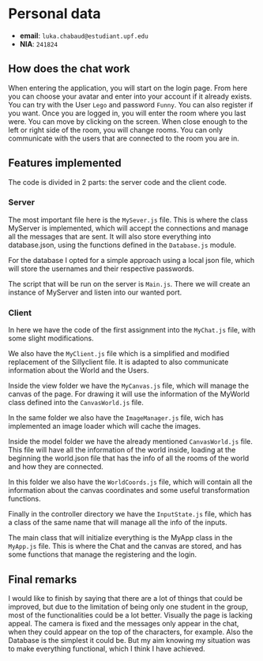 # Personal data

- **email**: `luka.chabaud@estudiant.upf.edu`
- **NIA**: `241824`

## How does the chat work

When entering the application, you will start on the login page. From here you can choose your avatar and enter into your account if it already exists. You can try with the User `Lego` and password `Funny`. You can also register if you want. Once you are logged in, you will enter the room where you last were. You can move by clicking on the screen. When close enough to the left or right side of the room, you will change rooms. You can only communicate with the users that are connected to the room you are in.

## Features implemented

The code is divided in 2 parts: the server code and the client code.

### Server

The most important file here is the `MySever.js` file. This is where the class MyServer is implemented, which will accept the connections and manage all the messages that are sent. It will also store everything into database.json, using the functions defined in the `Database.js` module.

For the database I opted for a simple approach using a local json file, which will store the usernames and their respective passwords.

The script that will be run on the server is `Main.js`. There we will create an instance of MyServer and listen into our wanted port.

### Client

In here we have the code of the first assignment into the `MyChat.js` file, with some slight modifications. 

We also have the `MyClient.js` file which is a simplified and modified replacement of the Sillyclient file. It is adapted to also communicate information about the World and the Users.

Inside the view folder we have the `MyCanvas.js` file, which will manage the canvas of the page. For drawing it will use the information of the MyWorld class defined into the `CanvasWorld.js` file. 

In the same folder we also have the `ImageManager.js` file, wich has implemented an image loader which will cache the images.

Inside the model folder we have the already mentioned `CanvasWorld.js` file. This file will have all the information of the world inside, loading at the beginning the world.json file that has the info of all the rooms of the world and how they are connected.

In this folder we also have the `WorldCoords.js` file, which will contain all the information about the canvas coordinates and some useful transformation functions.

Finally in the controller directory we have the `InputState.js` file, which has a class of the same name that will manage all the info of the inputs.

The main class that will initialize everything is the MyApp class in the `MyApp.js` file. This is where the Chat and the canvas are stored, and has some functions that manage the registering and the login.

## Final remarks

I would like to finish by saying that there are a lot of things that could be improved, but due to the limitation of being only one student in the group, most of the functionalities could be a lot better. Visually the page is lacking appeal. The camera is fixed and the messages only appear in the chat, when they could appear on the top of the characters, for example. Also the Database is the simplest it could be. But my aim knowing my situation was to make everything functional, which I think I have achieved.